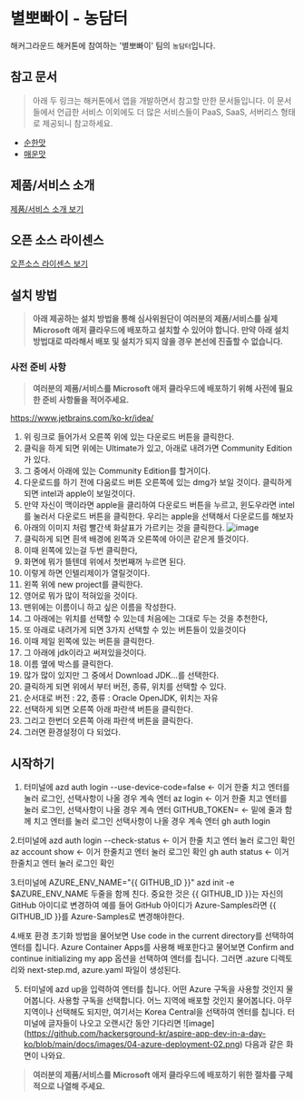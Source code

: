 # 별뽀빠이 - 농담터

해커그라운드 해커톤에 참여하는 '별뽀빠이' 팀의 `농담터`입니다.

## 참고 문서

> 아래 두 링크는 해커톤에서 앱을 개발하면서 참고할 만한 문서들입니다. 이 문서들에서 언급한 서비스 이외에도 더 많은 서비스들이 PaaS, SaaS, 서버리스 형태로 제공되니 참고하세요.

- [순한맛](./REFERENCES_BASIC.md)
- [매운맛](./REFERENCES_ADVANCED.md)

## 제품/서비스 소개

<!-- 아래 링크는 지우지 마세요 -->
[제품/서비스 소개 보기](TOPIC.md)
<!-- 위 링크는 지우지 마세요 -->

## 오픈 소스 라이센스

<!-- 아래 링크는 지우지 마세요 -->
[오픈소스 라이센스 보기](./LICENSE)
<!-- 위 링크는 지우지 마세요 -->

## 설치 방법

> **아래 제공하는 설치 방법을 통해 심사위원단이 여러분의 제품/서비스를 실제 Microsoft 애저 클라우드에 배포하고 설치할 수 있어야 합니다. 만약 아래 설치 방법대로 따라해서 배포 및 설치가 되지 않을 경우 본선에 진출할 수 없습니다.**

### 사전 준비 사항

> **여러분의 제품/서비스를 Microsoft 애저 클라우드에 배포하기 위해 사전에 필요한 준비 사항들을 적어주세요.**
>
https://www.jetbrains.com/ko-kr/idea/
1. 위 링크로 들어가서 오른쪽 위에 있는 다운로드 버튼을 클릭한다.
2. 클릭을 하게 되면 위에는 Ultimate가 있고, 아래로 내려가면 Community Edition가 있다.
3. 그 중에서 아래에 있는 Community Edition를 할거이다.
4. 다운로드를 하기 전에 다움로드 버튼 오른쪽에 있는 dmg가 보일 것이다. 클릭하게 되면 intel과 apple이 보일것이다.
5. 만약 자신이 맥이라면 apple을 클리하여 다운로드 버튼을 누르고, 윈도우라면 intel를 눌러서 다운로드 버튼을 클릭한다. 우리는 apple을 선택해서 다운로드를 해보자
6. 아래의 이미지 처럼 빨간색 화살표가 가르키는 것을 클릭한다.
![image](https://github.com/user-attachments/assets/d5f633ff-5f67-4312-8a06-488fe10011c4)
7. 클릭하게 되면 흰색 배경에 왼쪽과 오른쪽에 아이콘 같은게 뜰것이다.
8. 이때 왼쪽에 있는걸 두번 클릭한다,
9. 화면에 뭐가 뜰텐데 위에서 첫번째꺼 누르면 된다.
10. 이렇게 하면 인텔리제이가 열릴것이다.
11. 왼쪽 위에 new project를 클릭한다.
12. 영어로 뭐가 많이 적혀있을 것이다.
13. 맨위에는 이름이니 하고 싶은 이름을 작성한다.
14. 그 아래에는 위치를 선택할 수 있는데 처음에는 그대로 두는 것을 추천한다,
15. 또 아래로 내려가게 되면 3가지 선택할 수 있는 버튼들이 있을것이다
16. 이때 제일 왼쪽에 있는 버튼을 클릭한다.
17. 그 아래에 jdk이라고 써져있을것이다.
18. 이름 옆에 박스를 클릭한다.
19. 많가 많이 있지만 그 중에서 Download JDK...를 선택한다.
20. 클릭하게 되면 위에서 부터 버전, 종류, 위치를 선택할 수 있다.
21. 순서대로 버전 : 22, 종류 : Oracle OpenJDK, 위치는 자유
22. 선택하게 되면 오른쪽 아래 파란색 버튼을 클릭한다.
23. 그리고 한번더 오른쪽 아래 파란색 버튼을 클릭한다.
24. 그러면 환경설정이 다 되었다.

## 시작하기
1. 터미널에
azd auth login --use-device-code=false <- 이거 한줄 치고 엔터를 눌러 로그인, 선택사항이 나올 경우 계속 엔터
az login <- 이거 한줄 치고 엔터를 눌러 로그인, 선택사항이 나올 경우 계속 엔터
GITHUB_TOKEN= <- 밑에 줄과 함께 치고 엔터를 눌러 로그인 선택사항이 나올 경우 계속 엔터
gh auth login

2.터미널에
azd auth login --check-status <- 이거 한줄 치고 엔터 눌러 로그인 확인
az account show <- 이거 한줄치고 엔터 눌러 로그인 확인
gh auth status <- 이거 한줄치고 엔터 눌러 로그인 확인

3.터미널에
AZURE_ENV_NAME="{{ GITHUB_ID }}"
azd init -e $AZURE_ENV_NAME
두줄을 함께 친다. 중요한 것은 {{ GITHUB_ID }}는 자신의 GitHub 아이디로 변경하여 예를 들어 GitHub 아이디가 Azure-Samples라면 {{ GITHUB_ID }}를 Azure-Samples로 변경해야한다.

4.배포 환경 초기화 방법을 물어보면 Use code in the current directory를 선택하여 엔터를 칩니다.
Azure Container Apps를 사용해 배포한다고 물어보면 Confirm and continue initializing my app 옵션을 선택하여 엔터를 칩니다.
그러면 .azure 디렉토리와 next-step.md, azure.yaml 파일이 생성된다.

5. 터미널에 azd up을 입력하여 엔터를 칩니다.
어떤 Azure 구독을 사용할 것인지 물어봅니다. 사용할 구독을 선택합니다.
어느 지역에 배포할 것인지 물어봅니다. 아무 지역이나 선택해도 되지만, 여기서는 Korea Central을 선택하여 엔터를 칩니다.
터미널에 글자들이 나오고 오랜시간 동안 기다리면 
![image] (https://github.com/hackersground-kr/aspire-app-dev-in-a-day-ko/blob/main/docs/images/04-azure-deployment-02.png) 다음과 같은 화면이 나와요.


> **여러분의 제품/서비스를 Microsoft 애저 클라우드에 배포하기 위한 절차를 구체적으로 나열해 주세요.**
